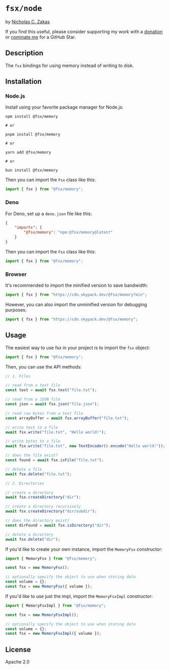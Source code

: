 # `fsx/node`

by [Nicholas C. Zakas](https://humanwhocodes.com)

If you find this useful, please consider supporting my work with a [donation](https://humanwhocodes.com/donate) or [nominate me](https://stars.github.com/nominate/) for a GitHub Star.

## Description

The `fsx` bindings for using memory instead of writing to disk.

## Installation

### Node.js

Install using your favorite package manager for Node.js:

```shell
npm install @fsx/memory

# or

pnpm install @fsx/memory

# or

yarn add @fsx/memory

# or

bun install @fsx/memory
```

Then you can import the `Fsx` class like this:

```js
import { fsx } from "@fsx/memory";
```

### Deno

For Deno, set up a `deno.json` file like this:

```json
{
	"imports": {
		"@fsx/memory": "npm:@fsx/memory@latest"
	}
}
```

Then you can import the `Fsx` class like this:

```js
import { fsx } from "@fsx/memory";

```

### Browser

It's recommended to import the minified version to save bandwidth:

```js
import { fsx } from "https://cdn.skypack.dev/@fsx/memory?min";
```

However, you can also import the unminified version for debugging purposes:

```js
import { fsx } from "https://cdn.skypack.dev/@fsx/memory";
```

## Usage

The easiest way to use fsx in your project is to import the `fsx` object:

```js
import { fsx } from "@fsx/memory";
```

Then, you can use the API methods:

```js
// 1. Files

// read from a text file
const text = await fsx.text("file.txt");

// read from a JSON file
const json = await fsx.json("file.json");

// read raw bytes from a text file
const arrayBuffer = await fsx.arrayBuffer("file.txt");

// write text to a file
await fsx.write("file.txt", "Hello world!");

// write bytes to a file
await fsx.write("file.txt", new TextEncoder().encode("Hello world!"));

// does the file exist?
const found = await fsx.isFile("file.txt");

// delete a file
await fsx.delete("file.txt");

// 2. Directories

// create a directory
await fsx.createDirectory("dir");

// create a directory recursively
await fsx.createDirectory("dir/subdir");

// does the directory exist?
const dirFound = await fsx.isDirectory("dir");

// delete a directory
await fsx.delete("dir");
```

If you'd like to create your own instance, import the `MemoryFsx` constructor:

```js
import { MemoryFsx } from "@fsx/memory";

const fsx = new MemoryFsx();

// optionally specify the object to use when storing data
const volume = {};
const fsx = new MemoryFsx({ volume });
```

If you'd like to use just the impl, import the `MemoryFsxImpl` constructor:

```js
import { MemoryFsxImpl } from "@fsx/memory";

const fsx = new MemoryFsxImpl();

// optionally specify the object to use when storing data
const volume = {};
const fsx = new MemoryFsxImpl({ volume });
```

## License

Apache 2.0
